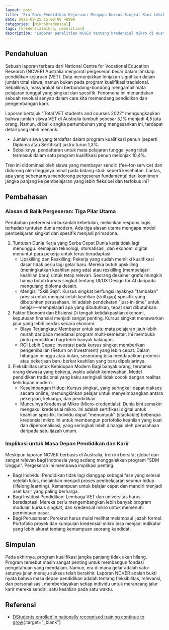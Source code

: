 ```yaml
---
layout: post
title: "Era Baru Pendidikan Kejuruan: Mengapa Kursus Singkat Kini Lebih Diminati Daripada Gelar Jangka Panjang?"
date: 2025-09-25 15:00:00 +0800
categories: [Mikrokredensial]
tags: [kredensialmikro, penelitian]
description: "Laporan penelitian NCVER tentang kredensial mikro di Australia."
---
```


## Pendahuluan

Sebuah laporan terbaru dari National Centre for Vocational Education Research (NCVER) Australia menyoroti pergeseran besar dalam lanskap pendidikan kejuruan (VET). Data menunjukkan lonjakan signifikan dalam jumlah total siswa, namun bukan pada program kualifikasi tradisional. Sebaliknya, masyarakat kini berbondong-bondong mengambil mata pelajaran tunggal yang singkat dan spesifik. Fenomena ini menandakan sebuah revolusi senyap dalam cara kita memandang pendidikan dan pengembangan karir.

Laporan bertajuk "Total VET students and courses 2022" mengungkapkan bahwa jumlah siswa VET di Australia tumbuh sebesar 5,1% menjadi 4,5 juta orang. Namun, di balik angka pertumbuhan yang mengesankan ini, terdapat detail yang lebih menarik:
-   Jumlah siswa yang terdaftar dalam program kualifikasi penuh (seperti Diploma atau Sertifikat) justru turun 1,3%.
-   Sebaliknya, pendaftaran untuk mata pelajaran tunggal yang tidak termasuk dalam satu program kualifikasi penuh melonjak 10,4%.

Tren ini didominasi oleh siswa yang membayar sendiri (fee-for-service) dan didorong oleh tingginya minat pada bidang studi seperti kesehatan. Lantas, apa yang sebenarnya mendorong pergeseran fundamental dari komitmen jangka panjang ke pembelajaran yang lebih fleksibel dan terfokus ini?

## Pembahasan

### Alasan di Balik Pergeseran: Tiga Pilar Utama

Perubahan preferensi ini bukanlah kebetulan, melainkan respons logis terhadap tuntutan dunia modern. Ada tiga alasan utama mengapa model pembelajaran singkat dan spesifik menjadi primadona.
1. Tuntutan Dunia Kerja yang Serba Cepat
   Dunia kerja tidak lagi menunggu. Kemajuan teknologi, otomatisasi, dan ekonomi digital menuntut para pekerja untuk terus beradaptasi.
   - Upskilling dan Reskilling: Pekerja yang sudah memiliki kualifikasi dasar tidak perlu lagi gelar baru. Mereka butuh upskilling (meningkatkan keahlian yang ada) atau reskilling (mempelajari keahlian baru) untuk tetap relevan. Seorang desainer grafis mungkin hanya butuh kursus singkat tentang UI/UX Design for AI daripada mengulang diploma desain.
   - Mengisi "Skill Gap": Kursus singkat berfungsi layaknya "tambalan" presisi untuk mengisi celah keahlian (skill gap) spesifik yang dibutuhkan perusahaan. Ini adalah pendekatan "just-in-time" untuk belajar—mempelajari apa yang dibutuhkan, tepat saat dibutuhkan.
2. Faktor Ekonomi dan Efisiensi
   Di tengah ketidakpastian ekonomi, keputusan finansial menjadi sangat penting. Kursus singkat menawarkan jalur yang lebih cerdas secara ekonomi.
   - Biaya Terjangkau: Membayar untuk satu mata pelajaran jauh lebih murah daripada mendanai program multi-semester. Ini membuka pintu pendidikan bagi lebih banyak kalangan.
   - ROI Lebih Cepat: Investasi pada kursus singkat memberikan pengembalian (Return on Investment) yang lebih cepat. Dalam hitungan minggu atau bulan, seseorang bisa mendapatkan promosi atau pekerjaan baru berkat keahlian yang baru dipelajarinya.
3. Fleksibilitas untuk Kehidupan Modern
   Bagi banyak orang, terutama orang dewasa yang bekerja, waktu adalah kemewahan. Model pendidikan tradisional yang kaku seringkali tidak cocok dengan realitas kehidupan modern.
   - Keseimbangan Hidup: Kursus singkat, yang seringkali dapat diakses secara online, memungkinkan pelajar untuk menyeimbangkan antara pekerjaan, keluarga, dan pendidikan.
   - Munculnya Kredensial Mikro (Micro-credentials): Dunia kini semakin mengakui kredensial mikro. Ini adalah sertifikasi digital untuk keahlian spesifik. Individu dapat "menumpuk" (stackable) beberapa kredensial mikro ini untuk membangun portofolio keahlian yang kuat dan dipersonalisasi, yang seringkali lebih dihargai oleh perusahaan daripada satu ijazah umum.

### Implikasi untuk Masa Depan Pendidikan dan Karir

Meskipun laporan NCVER berbasis di Australia, tren ini bersifat global dan sangat relevan bagi Indonesia yang sedang menggalakkan program "SDM Unggul". Pergeseran ini membawa implikasi penting:
- Bagi Individu: Pendidikan tidak lagi dianggap sebagai fase yang selesai setelah lulus, melainkan menjadi proses pembelajaran seumur hidup (lifelong learning). Kemampuan untuk belajar cepat dan mandiri menjadi aset karir yang paling berharga.
- Bagi Institusi Pendidikan: Lembaga VET dan universitas harus beradaptasi. Mereka perlu mengembangkan lebih banyak program modular, kursus singkat, dan kredensial mikro untuk memenuhi permintaan pasar.
- Bagi Perusahaan: Perekrut harus mulai melihat melampaui ijazah formal. Portofolio proyek dan kumpulan kredensial mikro bisa menjadi indikator yang lebih akurat tentang kemampuan seorang kandidat.

## Simpulan

Pada akhirnya, program kualifikasi jangka panjang tidak akan hilang. Program tersebut masih sangat penting untuk membangun fondasi pengetahuan yang mendalam. Namun, era di mana gelar adalah satu-satunya jalan menuju sukses telah berakhir. Laporan NCVER adalah bukti nyata bahwa masa depan pendidikan adalah tentang fleksibilitas, relevansi, dan personalisasi, memberdayakan setiap individu untuk merancang jalur karir mereka sendiri, satu keahlian pada satu waktu.

## Referensi

- [DStudents enrolled in nationally recognised training continue to grow](https://www.ncver.edu.au/news-and-events/media-releases/students-enrolled-in-nationally-recognised-training-continue-to-grow){:target="_blank"}
